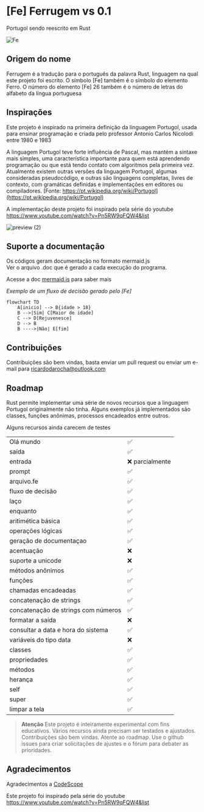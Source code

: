# [Fe] Ferrugem vs 0.1

Portugol sendo reescrito em Rust

![Fe](https://github.com/user-attachments/assets/56a00acf-6bd8-4e73-90f2-b7b5eca31ef1)

## Origem do nome

Ferrugem é a tradução para o português da palavra Rust, linguagem na qual este projeto foi escrito.
O símbolo [Fe] também é o símbolo do elemento Ferro.
O número do elemento [Fe] 26 também é o número de letras do alfabeto da língua portuguesa

## Inspirações

Este projeto é inspirado na primeira definição da linguagem Portugol, usada para ensinar programação e criada pelo professor Antonio Carlos Nicolodi entre 1980 e 1983

A linguagem Portugol teve forte influência de Pascal, mas mantém a sintaxe mais simples, uma característica importante para quem está aprendendo programação ou que está tendo contato com algoritmos pela primeira vez. Atualmente existem outras versões da linguagem Portugol, algumas consideradas pseudocódigo, e outras são linguagens completas, livres de contexto, com gramáticas definidas e implementações em editores ou compiladores. [Fonte: https://pt.wikipedia.org/wiki/Portugol](https://pt.wikipedia.org/wiki/Portugol)

A implementação deste projeto foi inspirado pela série do youtube
https://www.youtube.com/watch?v=Pn5RW9qFQW4&list

![preview (2)](https://github.com/user-attachments/assets/9d40f0f9-4e57-4095-a4ae-b48041203661)


## Suporte a documentação

Os códigos geram documentação no formato mermaid.js  
Ver o arquivo .doc que é gerado a cada execução do programa.

Acesse a doc [mermaid.js](https://mermaid.js.org/syntax/flowchart.html) para saber mais

*Exemplo de um fluxo de decisão gerado pelo [Fe]*

```mermaid
flowchart TD
    A[inicio] --> B{idade > 18}
    B -->|Sim| C[Maior de idade]
    C --> D[Rejuvenesce]
    D --> B
    B ---->|Não| E[fim]
```

## Contribuições

Contribuições são bem vindas, basta enviar um pull request ou enviar um e-mail para ricardodarocha@outlook.com


## Roadmap

Rust permite implementar uma série de novos recursos que a linguagem Portugol originalmente não tinha. Alguns exemplos já implementados são classes, funções anônimas, processos encadeados entre outros.

Alguns recursos ainda carecem de testes

|   |   |
|---|---|
| Olá mundo  | ✅ |
| saída  | ✅ |
| entrada  | ❌ parcialmente |
| prompt  | ✅  |
| arquivo.fe | ✅  |
| fluxo de decisão  | ✅ |
| laço  | ✅ |
| enquanto  | ✅ |
| aritimética básica  | ✅ |
| operações lógicas  | ✅ |
| geração de documentaçao  | ✅ |
| acentuação  | ❌ |
| suporte a unicode  | ❌ |
| métodos anônimos  | ✅ |
| funções  | ✅ |
| chamadas encadeadas  | ✅ |
| concatenação de strings  | ✅ |
| concatenação de strings com números  | ✅ |
| formatar a saída  | ❌ |
| consultar a data e hora do sistema  | ✅ |
| variáveis do tipo data | ❌  |
| classes | ✅  |
| propriedades | ✅  |
| métodos | ✅  |
| herança | ✅  |
| self | ✅  |
| super | ✅  |
| limpar a tela | ✅  |

> **Atenção**
> Este projeto é inteiramente experimental com fins educativos. Vários recursos ainda precisam ser testados e ajustados. Contribuições são bem vindas. Atente ao roadmap. Use o github issues para criar solicitações de ajustes e o fórum para debater as prioridades.

## Agradecimentos

Agradecimentos a
[CodeScope](https://www.youtube.com/@codescope6903)

Este projeto foi inspirado pela série do youtube
https://www.youtube.com/watch?v=Pn5RW9qFQW4&list
